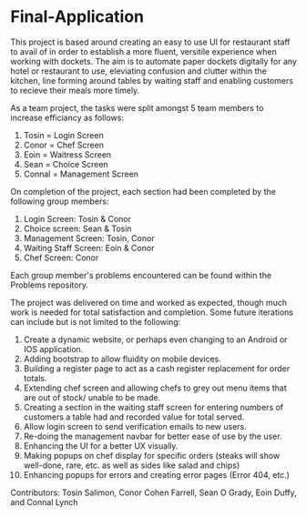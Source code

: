 # Final-Application

This project is based around creating an easy to use UI for restaurant staff to avail of in order to establish a more fluent, versitile experience when working with dockets. The aim is to automate paper dockets digitally for any hotel or restaurant to use, eleviating confusion and clutter within the kitchen, line forming around tables by waiting staff and enabling customers to recieve their meals more timely.

As a team project, the tasks were split amongst 5 team members to increase efficiancy as follows: 
  1. Tosin = Login Screen
  2. Conor = Chef Screen
  3. Eoin = Waitress Screen
  4. Sean = Choice Screen
  5. Connal = Management Screen
  
On completion of the project, each section had been completed by the following group members:
  1. Login Screen: Tosin & Conor
  2. Choice screen: Sean & Tosin
  3. Management Screen: Tosin, Conor
  4. Waiting Staff Screen: Eoin & Conor
  5. Chef Screen: Conor

Each group member's problems encountered can be found within the Problems repository.

The project was delivered on time and worked as expected, though much work is needed for total satisfaction and completion. Some future iterations can include but is not limited to the following:
  1. Create a dynamic website, or perhaps even changing to an Android or IOS application.
  2. Adding bootstrap to allow fluidity on mobile devices.
  3. Building a register page to act as a cash register replacement for order totals.
  4. Extending chef screen and allowing chefs to grey out menu items that are out of stock/ unable to be made.
  5. Creating a section in the waiting staff screen for entering numbers of customers a table had and recorded value for total served.
  6. Allow login screen to send verification emails to new users.
  7. Re-doing the management navbar for better ease of use by the user.
  8. Enhancing the UI for a better UX visually.
  9. Making popups on chef display for specific orders (steaks will show well-done, rare, etc. as well as sides like salad and chips)
  10. Enhancing popups for errors and creating error pages (Error 404, etc.)

Contributors: Tosin Salimon, Conor Cohen Farrell, Sean O Grady, Eoin Duffy, and Connal Lynch

